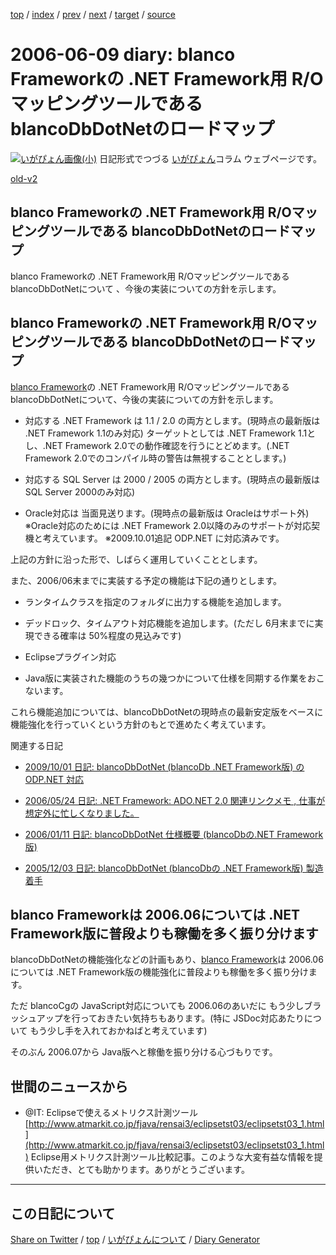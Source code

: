 [top](https://igapyon.github.io/diary/) 
 / [index](https://igapyon.github.io/diary/2006/index.html) 
 / [prev](https://igapyon.github.io/diary/2006/ig060608.html) 
 / [next](https://igapyon.github.io/diary/2006/ig060610.html) 
 / [target](https://igapyon.github.io/diary/2006/ig060609.html) 
 / [source](https://github.com/igapyon/diary/blob/gh-pages/2006/ig060609.html.src.md) 

2006-06-09 diary: blanco Frameworkの .NET Framework用 R/Oマッピングツールである blancoDbDotNetのロードマップ
=====================================================================================================
[![いがぴょん画像(小)](https://igapyon.github.io/diary/images/iga200306s.jpg "いがぴょん")](https://igapyon.github.io/diary/memo/memoigapyon.html) 日記形式でつづる [いがぴょん](https://igapyon.github.io/diary/memo/memoigapyon.html)コラム ウェブページです。

[old-v2](ig060609-orig.html)

## blanco Frameworkの .NET Framework用 R/Oマッピングツールである blancoDbDotNetのロードマップ

blanco Frameworkの .NET Framework用 R/Oマッピングツールである blancoDbDotNetについて 、今後の実装についての方針を示します。


## blanco Frameworkの .NET Framework用 R/Oマッピングツールである blancoDbDotNetのロードマップ

[blanco Framework](http://www.igapyon.jp/blanco/blanco.ja.html)の .NET Framework用 R/Oマッピングツールである blancoDbDotNetについて、今後の実装についての方針を示します。

* 対応する .NET Framework は 1.1 / 2.0 の両方とします。(現時点の最新版は .NET Framework 1.1のみ対応)
  ターゲットとしては .NET Framework 1.1とし、.NET Framework 2.0での動作確認を行うにとどめます。(.NET
  Framework 2.0でのコンパイル時の警告は無視することとします。)
  
* 対応する SQL Server は 2000 / 2005 の両方とします。(現時点の最新版は SQL Server 2000のみ対応)
  
* Oracle対応は 当面見送ります。(現時点の最新版は Oracleはサポート外)
  ※Oracle対応のためには .NET Framework 2.0以降のみのサポートが対応契機と考えています。
  ※2009.10.01追記 ODP.NET に対応済みです。

上記の方針に沿った形で、しばらく運用していくこととします。

また、2006/06末までに実装する予定の機能は下記の通りとします。

* ランタイムクラスを指定のフォルダに出力する機能を追加します。
  
* デッドロック、タイムアウト対応機能を追加します。(ただし 6月末までに実現できる確率は 50%程度の見込みです)
  
* Eclipseプラグイン対応
  
* Java版に実装された機能のうちの幾つかについて仕様を同期する作業をおこないます。

これら機能追加については、blancoDbDotNetの現時点の最新安定版をベースに機能強化を行っていくという方針のもとで進めたく考えています。

関連する日記

* [2009/10/01 日記: blancoDbDotNet (blancoDb .NET Framework版) の ODP.NET 対応](../2009/ig091001.html)
  
* [2006/05/24 日記: .NET Framework: ADO.NET 2.0 関連リンクメモ , 仕事が想定外に忙しくなりました。](ig060524.html)
  
* [2006/01/11 日記: blancoDbDotNet 仕様概要 (blancoDbの.NET Framework版)](ig060111.html)
  
* [2005/12/03 日記: blancoDbDotNet (blancoDbの .NET Framework版) 製造着手](../2005/ig051203.html)

## blanco Frameworkは 2006.06については .NET Framework版に普段よりも稼働を多く振り分けます

blancoDbDotNetの機能強化などの計画もあり、[blanco Framework](http://www.igapyon.jp/blanco/blanco.ja.html)は 2006.06については
.NET Framework版の機能強化に普段よりも稼働を多く振り分けます。

ただ blancoCgの JavaScript対応についても 2006.06のあいだに もう少しブラッシュアップを行っておきたい気持ちもあります。(特に
JSDoc対応あたりについて もう少し手を入れておかねばと考えています)

そのぶん 2006.07から Java版へと稼働を振り分ける心づもりです。

## 世間のニュースから

* @IT: Eclipseで使えるメトリクス計測ツール
  [http://www.atmarkit.co.jp/fjava/rensai3/eclipsetst03/eclipsetst03_1.html](http://www.atmarkit.co.jp/fjava/rensai3/eclipsetst03/eclipsetst03_1.html)
  Eclipse用メトリクス計測ツール比較記事。このような大変有益な情報を提供いただき、とても助かります。ありがとうございます。

----------------------------------------------------------------------------------------------------

## この日記について

[Share on Twitter](https://twitter.com/intent/tweet?hashtags=igapyon%2Cdiary%2C%E3%81%84%E3%81%8C%E3%81%B4%E3%82%87%E3%82%93&text=blanco+Framework%E3%81%AE+.NET+Framework%E7%94%A8+R%2FO%E3%83%9E%E3%83%83%E3%83%94%E3%83%B3%E3%82%B0%E3%83%84%E3%83%BC%E3%83%AB%E3%81%A7%E3%81%82%E3%82%8B+blancoDbDotNet%E3%81%AE%E3%83%AD%E3%83%BC%E3%83%89%E3%83%9E%E3%83%83%E3%83%97&url=https%3A%2F%2Figapyon.github.io%2Fdiary%2F2006%2Fig060609.html) / [top](https://igapyon.github.io/diary/) / [いがぴょんについて](https://igapyon.github.io/diary/memo/memoigapyon.html) / [Diary Generator](https://github.com/igapyon/igapyonv3)
